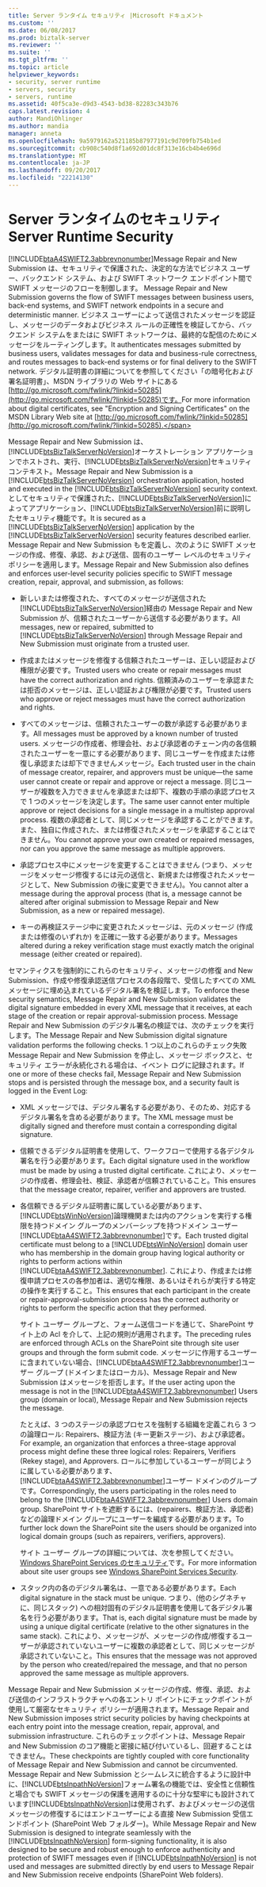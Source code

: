 ```yaml
---
title: Server ランタイム セキュリティ |Microsoft ドキュメント
ms.custom: ''
ms.date: 06/08/2017
ms.prod: biztalk-server
ms.reviewer: ''
ms.suite: ''
ms.tgt_pltfrm: ''
ms.topic: article
helpviewer_keywords:
- security, server runtime
- servers, security
- servers, runtime
ms.assetid: 40f5ca3e-d9d3-4543-bd38-82283c343b76
caps.latest.revision: 4
author: MandiOhlinger
ms.author: mandia
manager: anneta
ms.openlocfilehash: 9a5979162a521185b87977191c9d709fb754b1ed
ms.sourcegitcommit: cb908c540d8f1a692d01dc8f313e16cb4b4e696d
ms.translationtype: MT
ms.contentlocale: ja-JP
ms.lasthandoff: 09/20/2017
ms.locfileid: "22214130"
---
```

# <a name="server-runtime-security"></a><span data-ttu-id="f3b49-102">Server ランタイムのセキュリティ</span><span class="sxs-lookup"><span data-stu-id="f3b49-102">Server Runtime Security</span></span>
[!INCLUDE[btaA4SWIFT2.3abbrevnonumber](../../includes/btaa4swift2-3abbrevnonumber-md.md)]<span data-ttu-id="f3b49-103">Message Repair and New Submission は、セキュリティで保護された、決定的な方法でビジネス ユーザー、バックエンド システム、および SWIFT ネットワーク エンドポイント間で SWIFT メッセージのフローを制御します。</span><span class="sxs-lookup"><span data-stu-id="f3b49-103"> Message Repair and New Submission governs the flow of SWIFT messages between business users, back-end systems, and SWIFT network endpoints in a secure and deterministic manner.</span></span> <span data-ttu-id="f3b49-104">ビジネス ユーザーによって送信されたメッセージを認証し、メッセージのデータおよびビジネス ルールの正確性を検証してから、バックエンド システムをまたはに SWIFT ネットワークは、最終的な配信のためにメッセージをルーティングします。</span><span class="sxs-lookup"><span data-stu-id="f3b49-104">It authenticates messages submitted by business users, validates messages for data and business-rule correctness, and routes messages to back-end systems or for final delivery to the SWIFT network.</span></span> <span data-ttu-id="f3b49-105">デジタル証明書の詳細についてを参照してください「の暗号化および署名証明書」、MSDN ライブラリの Web サイトにある[http://go.microsoft.com/fwlink/?linkid=50285](http://go.microsoft.com/fwlink/?linkid=50285)です。</span><span class="sxs-lookup"><span data-stu-id="f3b49-105">For more information about digital certificates, see "Encryption and Signing Certificates" on the MSDN Library Web site at [http://go.microsoft.com/fwlink/?linkid=50285](http://go.microsoft.com/fwlink/?linkid=50285).</span></span>  
  
 <span data-ttu-id="f3b49-106">Message Repair and New Submission は、[!INCLUDE[btsBizTalkServerNoVersion](../../includes/btsbiztalkservernoversion-md.md)]オーケストレーション アプリケーションでホストされ、実行、[!INCLUDE[btsBizTalkServerNoVersion](../../includes/btsbiztalkservernoversion-md.md)]セキュリティ コンテキスト。</span><span class="sxs-lookup"><span data-stu-id="f3b49-106">Message Repair and New Submission is a [!INCLUDE[btsBizTalkServerNoVersion](../../includes/btsbiztalkservernoversion-md.md)] orchestration application, hosted and executed in the [!INCLUDE[btsBizTalkServerNoVersion](../../includes/btsbiztalkservernoversion-md.md)] security context.</span></span> <span data-ttu-id="f3b49-107">としてセキュリティで保護された、[!INCLUDE[btsBizTalkServerNoVersion](../../includes/btsbiztalkservernoversion-md.md)]によってアプリケーション、[!INCLUDE[btsBizTalkServerNoVersion](../../includes/btsbiztalkservernoversion-md.md)]前に説明したセキュリティ機能です。</span><span class="sxs-lookup"><span data-stu-id="f3b49-107">It is secured as a [!INCLUDE[btsBizTalkServerNoVersion](../../includes/btsbiztalkservernoversion-md.md)] application by the [!INCLUDE[btsBizTalkServerNoVersion](../../includes/btsbiztalkservernoversion-md.md)] security features described earlier.</span></span> <span data-ttu-id="f3b49-108">Message Repair and New Submission もを定義し、次のように SWIFT メッセージの作成、修復、承認、および送信、固有のユーザー レベルのセキュリティ ポリシーを適用します。</span><span class="sxs-lookup"><span data-stu-id="f3b49-108">Message Repair and New Submission also defines and enforces user-level security policies specific to SWIFT message creation, repair, approval, and submission, as follows:</span></span>  
  
-   <span data-ttu-id="f3b49-109">新しいまたは修復された、すべてのメッセージが送信された[!INCLUDE[btsBizTalkServerNoVersion](../../includes/btsbiztalkservernoversion-md.md)]経由の Message Repair and New Submission が、信頼されたユーザーから送信する必要があります。</span><span class="sxs-lookup"><span data-stu-id="f3b49-109">All messages, new or repaired, submitted to [!INCLUDE[btsBizTalkServerNoVersion](../../includes/btsbiztalkservernoversion-md.md)] through Message Repair and New Submission must originate from a trusted user.</span></span>  
  
-   <span data-ttu-id="f3b49-110">作成またはメッセージを修復する信頼されたユーザーは、正しい認証および権限が必要です。</span><span class="sxs-lookup"><span data-stu-id="f3b49-110">Trusted users who create or repair messages must have the correct authorization and rights.</span></span> <span data-ttu-id="f3b49-111">信頼済みのユーザーを承認または拒否のメッセージは、正しい認証および権限が必要です。</span><span class="sxs-lookup"><span data-stu-id="f3b49-111">Trusted users who approve or reject messages must have the correct authorization and rights.</span></span>  
  
-   <span data-ttu-id="f3b49-112">すべてのメッセージは、信頼されたユーザーの数が承認する必要があります。</span><span class="sxs-lookup"><span data-stu-id="f3b49-112">All messages must be approved by a known number of trusted users.</span></span> <span data-ttu-id="f3b49-113">メッセージの作成者、修理会社、および承認者のチェーン内の各信頼されたユーザーを一意にする必要があります、同じユーザーを作成または修復し承認または却下できませんメッセージ。</span><span class="sxs-lookup"><span data-stu-id="f3b49-113">Each trusted user in the chain of message creator, repairer, and approvers must be unique—the same user cannot create or repair and approve or reject a message.</span></span> <span data-ttu-id="f3b49-114">同じユーザーが複数を入力できませんを承認または却下、複数の手順の承認プロセスで 1 つのメッセージを決定します。</span><span class="sxs-lookup"><span data-stu-id="f3b49-114">The same user cannot enter multiple approve or reject decisions for a single message in a multistep approval process.</span></span> <span data-ttu-id="f3b49-115">複数の承認者として、同じメッセージを承認することができます。 また、独自に作成された、または修復されたメッセージを承認することはできません。</span><span class="sxs-lookup"><span data-stu-id="f3b49-115">You cannot approve your own created or repaired messages, nor can you approve the same message as multiple approvers.</span></span>  
  
-   <span data-ttu-id="f3b49-116">承認プロセス中にメッセージを変更することはできません (つまり、メッセージをメッセージ修復するには元の送信と、新規または修復されたメッセージとして、New Submission の後に変更できません)。</span><span class="sxs-lookup"><span data-stu-id="f3b49-116">You cannot alter a message during the approval process (that is, a message cannot be altered after original submission to Message Repair and New Submission, as a new or repaired message).</span></span>  
  
-   <span data-ttu-id="f3b49-117">キーの再検証ステージ中に変更されたメッセージは、元のメッセージ (作成または修復のいずれか) を正確に一致する必要があります。</span><span class="sxs-lookup"><span data-stu-id="f3b49-117">Messages altered during a rekey verification stage must exactly match the original message (either created or repaired).</span></span>  
  
 <span data-ttu-id="f3b49-118">セマンティクスを強制的にこれらのセキュリティ、メッセージの修復 and New Submission、作成や修復承認送信プロセスの各段階で、受信したすべての XML メッセージに埋め込まれているデジタル署名を検証します。</span><span class="sxs-lookup"><span data-stu-id="f3b49-118">To enforce these security semantics, Message Repair and New Submission validates the digital signature embedded in every XML message that it receives, at each stage of the creation or repair approval-submission process.</span></span> <span data-ttu-id="f3b49-119">Message Repair and New Submission のデジタル署名の検証では、次のチェックを実行します。</span><span class="sxs-lookup"><span data-stu-id="f3b49-119">The Message Repair and New Submission digital signature validation performs the following checks.</span></span> <span data-ttu-id="f3b49-120">1 つ以上のこれらのチェック失敗 Message Repair and New Submission を停止し、メッセージ ボックスと、セキュリティ エラーが永続化される場合は、イベント ログに記録されます。</span><span class="sxs-lookup"><span data-stu-id="f3b49-120">If one or more of these checks fail, Message Repair and New Submission stops and is persisted through the message box, and a security fault is logged in the Event Log:</span></span>  
  
-   <span data-ttu-id="f3b49-121">XML メッセージでは、デジタル署名する必要があり、そのため、対応するデジタル署名を含める必要があります。</span><span class="sxs-lookup"><span data-stu-id="f3b49-121">The XML message must be digitally signed and therefore must contain a corresponding digital signature.</span></span>  
  
-   <span data-ttu-id="f3b49-122">信頼できるデジタル証明書を使用して、ワークフローで使用する各デジタル署名を行う必要があります。</span><span class="sxs-lookup"><span data-stu-id="f3b49-122">Each digital signature used in the workflow must be made by using a trusted digital certificate.</span></span> <span data-ttu-id="f3b49-123">これにより、メッセージの作成者、修理会社、検証、承認者が信頼されていること。</span><span class="sxs-lookup"><span data-stu-id="f3b49-123">This ensures that the message creator, repairer, verifier and approvers are trusted.</span></span>  
  
-   <span data-ttu-id="f3b49-124">各信頼できるデジタル証明書に属している必要があります、[!INCLUDE[btsWinNoVersion](../../includes/btswinnoversion-md.md)]論理機関または内のアクションを実行する権限を持つドメイン グループのメンバーシップを持つドメイン ユーザー[!INCLUDE[btaA4SWIFT2.3abbrevnonumber](../../includes/btaa4swift2-3abbrevnonumber-md.md)]です。</span><span class="sxs-lookup"><span data-stu-id="f3b49-124">Each trusted digital certificate must belong to a [!INCLUDE[btsWinNoVersion](../../includes/btswinnoversion-md.md)] domain user who has membership in the domain group having logical authority or rights to perform actions within [!INCLUDE[btaA4SWIFT2.3abbrevnonumber](../../includes/btaa4swift2-3abbrevnonumber-md.md)].</span></span> <span data-ttu-id="f3b49-125">これにより、作成または修復申請プロセスの各参加者は、適切な権限、あるいはそれらが実行する特定の操作を実行すること。</span><span class="sxs-lookup"><span data-stu-id="f3b49-125">This ensures that each participant in the create or repair-approval-submission process has the correct authority or rights to perform the specific action that they performed.</span></span>  
  
     <span data-ttu-id="f3b49-126">サイト ユーザー グループと、フォーム送信コードを通じて、SharePoint サイト上の Acl を介して、上記の規則が適用されます。</span><span class="sxs-lookup"><span data-stu-id="f3b49-126">The preceding rules are enforced through ACLs on the SharePoint site through site user groups and through the form submit code.</span></span> <span data-ttu-id="f3b49-127">メッセージに作用するユーザーに含まれていない場合、[!INCLUDE[btaA4SWIFT2.3abbrevnonumber](../../includes/btaa4swift2-3abbrevnonumber-md.md)]ユーザー グループ (ドメインまたはローカル)、Message Repair and New Submission はメッセージを拒否します。</span><span class="sxs-lookup"><span data-stu-id="f3b49-127">If the user acting upon the message is not in the [!INCLUDE[btaA4SWIFT2.3abbrevnonumber](../../includes/btaa4swift2-3abbrevnonumber-md.md)] Users group (domain or local), Message Repair and New Submission rejects the message.</span></span>  
  
     <span data-ttu-id="f3b49-128">たとえば、3 つのステージの承認プロセスを強制する組織を定義これら 3 つの論理ロール: Repairers、検証方法 (キー更新ステージ)、および承認者。</span><span class="sxs-lookup"><span data-stu-id="f3b49-128">For example, an organization that enforces a three-stage approval process might define these three logical roles: Repairers, Verifiers (Rekey stage), and Approvers.</span></span> <span data-ttu-id="f3b49-129">ロールに参加しているユーザーが同じように属している必要があります、[!INCLUDE[btaA4SWIFT2.3abbrevnonumber](../../includes/btaa4swift2-3abbrevnonumber-md.md)]ユーザー ドメインのグループです。</span><span class="sxs-lookup"><span data-stu-id="f3b49-129">Correspondingly, the users participating in the roles need to belong to the [!INCLUDE[btaA4SWIFT2.3abbrevnonumber](../../includes/btaa4swift2-3abbrevnonumber-md.md)] Users domain group.</span></span> <span data-ttu-id="f3b49-130">SharePoint サイトを遮断するには、(repairers、検証方法、承認者) などの論理ドメイン グループにユーザーを編成する必要があります。</span><span class="sxs-lookup"><span data-stu-id="f3b49-130">To further lock down the SharePoint site the users should be organized into logical domain groups (such as repairers, verifiers, approvers).</span></span>  
  
     <span data-ttu-id="f3b49-131">サイト ユーザー グループの詳細については、次を参照してください。 [Windows SharePoint Services のセキュリティ](../../adapters-and-accelerators/accelerator-swift/windows-sharepoint-services-security.md)です。</span><span class="sxs-lookup"><span data-stu-id="f3b49-131">For more information about site user groups see [Windows SharePoint Services Security](../../adapters-and-accelerators/accelerator-swift/windows-sharepoint-services-security.md).</span></span>  
  
-   <span data-ttu-id="f3b49-132">スタック内の各のデジタル署名は、一意である必要があります。</span><span class="sxs-lookup"><span data-stu-id="f3b49-132">Each digital signature in the stack must be unique.</span></span> <span data-ttu-id="f3b49-133">つまり、(他のシグネチャに、同じスタック) への相対固有のデジタル証明書を使用して各デジタル署名を行う必要があります。</span><span class="sxs-lookup"><span data-stu-id="f3b49-133">That is, each digital signature must be made by using a unique digital certificate (relative to the other signatures in the same stack).</span></span> <span data-ttu-id="f3b49-134">これにより、メッセージが、メッセージの作成/修復するユーザーが承認されていないユーザーに複数の承認者として、同じメッセージが承認されていないこと。</span><span class="sxs-lookup"><span data-stu-id="f3b49-134">This ensures that the message was not approved by the person who created/repaired the message, and that no person approved the same message as multiple approvers.</span></span>  
  
 <span data-ttu-id="f3b49-135">Message Repair and New Submission メッセージの作成、修復、承認、および送信のインフラストラクチャへの各エントリ ポイントにチェックポイントが使用して厳密なセキュリティ ポリシーが適用されます。</span><span class="sxs-lookup"><span data-stu-id="f3b49-135">Message Repair and New Submission imposes strict security policies by having checkpoints at each entry point into the message creation, repair, approval, and submission infrastructure.</span></span> <span data-ttu-id="f3b49-136">これらのチェックポイントは、Message Repair and New Submission のコア機能と密接に結び付いているし、回避することはできません。</span><span class="sxs-lookup"><span data-stu-id="f3b49-136">These checkpoints are tightly coupled with core functionality of Message Repair and New Submission and cannot be circumvented.</span></span> <span data-ttu-id="f3b49-137">Message Repair and New Submission とシームレスに統合するように設計中に、[!INCLUDE[btsInpathNoVersion](../../includes/btsinpathnoversion-md.md)]フォーム署名の機能では、安全性と信頼性と場合でも SWIFT メッセージの保護を適用するのに十分な堅牢にも設計されています[!INCLUDE[btsInpathNoVersion](../../includes/btsinpathnoversion-md.md)]は使用されず、およびメッセージの送信メッセージの修復するにはエンドユーザーによる直接 New Submission 受信エンドポイント (SharePoint Web フォルダー)。</span><span class="sxs-lookup"><span data-stu-id="f3b49-137">While Message Repair and New Submission is designed to integrate seamlessly with the [!INCLUDE[btsInpathNoVersion](../../includes/btsinpathnoversion-md.md)] form-signing functionality, it is also designed to be secure and robust enough to enforce authenticity and protection of SWIFT messages even if [!INCLUDE[btsInpathNoVersion](../../includes/btsinpathnoversion-md.md)] is not used and messages are submitted directly by end users to Message Repair and New Submission receive endpoints (SharePoint Web folders).</span></span>